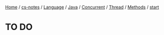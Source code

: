 [Home](https://mengxianbin.github.io) /
[cs-notes](https://mengxianbin.github.io/cs-notes/content) /
[Language](https://mengxianbin.github.io/cs-notes/content/Language) /
[Java](https://mengxianbin.github.io/cs-notes/content/Language/Java) /
[Concurrent](https://mengxianbin.github.io/cs-notes/content/Language/Java/Concurrent) /
[Thread](https://mengxianbin.github.io/cs-notes/content/Language/Java/Concurrent/Thread) /
[Methods](https://mengxianbin.github.io/cs-notes/content/Language/Java/Concurrent/Thread/Methods) /
[start](https://mengxianbin.github.io/cs-notes/content/Language/Java/Concurrent/Thread/Methods/start)

# TO DO
